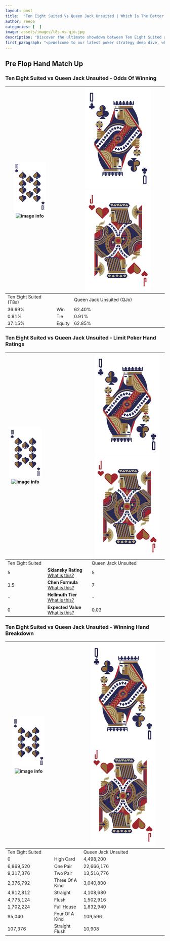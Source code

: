 ```yaml
---
layout: post
title:  "Ten Eight Suited Vs Queen Jack Unsuited | Which Is The Better Hand In Poker? A Complete Guide"
author: reece
categories: [  ]
image: assets/images/t8s-vs-qjo.jpg
description: "Discover the ultimate showdown between Ten Eight Suited and Queen Jack Unsuited in poker! Uncover the odds, strategies, and scenarios where one hand triumphs over the other. Get ready to up your poker game with this thrilling analysis."
first_paragraph: "<p>Welcome to our latest poker strategy deep dive, where we're pitting two distinct hands against each other in a high-stakes showdown: Ten Eight Suited vs Queen Jack Unsuited.</p><p>In the dynamic world of poker, every decision counts, and knowing which hand holds the upper hand is key to your success at the table.</p><p>In this article, we'll dissect these two hands, explore the scenarios where one dominates the other, and equip you with the knowledge to make strategic choices that can tip the odds in your favor.</p><p>Get ready to unravel the intriguing dynamics of these poker hands and elevate your game to new heights.</p>"
---
```




[comment]: # (sp0)

## Pre Flop Hand Match Up

<div class="table hand-ratings" markdown="1"> 



### Ten Eight Suited vs Queen Jack Unsuited - Odds Of Winning


    
| ![image info](assets/images/hand1/T.png) ![image info](assets/images/hand1/8s.png) |  | ![image info](assets/images/hand2/Q.png) ![image info](assets/images/hand2/Jo.png) |
| -------- | -------- | -------- |
| Ten Eight Suited (T8s) |  | Queen Jack Unsuited (QJo) |
| 36.69% | Win | 62.40% |
| 0.91% | Tie | 0.91% |
| 37.15% | Equity | 62.85% |




[comment]: # (sp1)



### Ten Eight Suited vs Queen Jack Unsuited - Limit Poker Hand Ratings


    
| ![image info](assets/images/hand1/T.png) ![image info](assets/images/hand1/8s.png) |  | ![image info](assets/images/hand2/Q.png) ![image info](assets/images/hand2/Jo.png) |
| -------- | -------- | -------- |
| Ten Eight Suited |  | Queen Jack Unsuited |
| 5 | **Sklansky Rating** [What is this?](/sklansky-rating-explained) | 5 |
| 3.5 | **Chen Formula** [What is this?](/chen-formula-explained) | 7 |
| - | **Hellmuth Tier** [What is this?](/Hellmuth-tier-explained) | - |
| 0 | **Expected Value** [What is this?](/expected-value-explained) | 0.03 |




[comment]: # (sp2)



### Ten Eight Suited vs Queen Jack Unsuited - Winning Hand Breakdown


    
| ![image info](assets/images/hand1/T.png) ![image info](assets/images/hand1/8s.png) |  | ![image info](assets/images/hand2/Q.png) ![image info](assets/images/hand2/Jo.png) |
| -------- | -------- | -------- |
| Ten Eight Suited |  | Queen Jack Unsuited |
| 0 | High Card | 4,498,200 |
| 6,869,520 | One Pair | 22,666,176 |
| 9,317,376 | Two Pair | 13,516,776 |
| 2,376,792 | Three Of A Kind | 3,040,800 |
| 4,912,812 | Straight | 4,108,680 |
| 4,775,124 | Flush | 1,502,916 |
| 1,702,224 | Full House | 1,832,940 |
| 95,040 | Four Of A Kind | 109,596 |
| 107,376 | Straight Flush | 10,908 |




[comment]: # (sp3)



</div>

[comment]: # (sp4)



[comment]: # (sp5)

